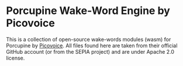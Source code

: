 # Porcupine Wake-Word Engine by Picovoice

This is a collection of open-source wake-words modules (wasm) for Porcupine by [Picovoice](https://github.com/Picovoice/porcupine).
All files found here are taken from their official GitHub account (or from the SEPIA project) and are under Apache 2.0 license.
